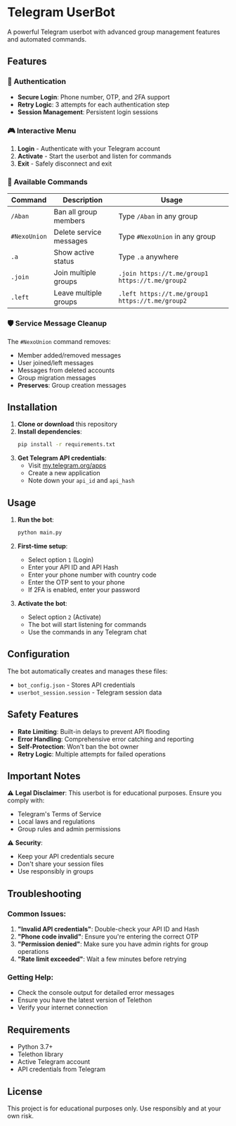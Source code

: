 # Telegram UserBot

A powerful Telegram userbot with advanced group management features and automated commands.

## Features

### 🔐 Authentication
- **Secure Login**: Phone number, OTP, and 2FA support
- **Retry Logic**: 3 attempts for each authentication step
- **Session Management**: Persistent login sessions

### 🎮 Interactive Menu
1. **Login** - Authenticate with your Telegram account
2. **Activate** - Start the userbot and listen for commands
3. **Exit** - Safely disconnect and exit

### 🤖 Available Commands

| Command | Description | Usage |
|---------|-------------|-------|
| `/Aban` | Ban all group members | Type `/Aban` in any group |
| `#NexoUnion` | Delete service messages | Type `#NexoUnion` in any group |
| `.a` | Show active status | Type `.a` anywhere |
| `.join` | Join multiple groups | `.join https://t.me/group1 https://t.me/group2` |
| `.left` | Leave multiple groups | `.left https://t.me/group1 https://t.me/group2` |

### 🛡️ Service Message Cleanup
The `#NexoUnion` command removes:
- Member added/removed messages
- User joined/left messages
- Messages from deleted accounts
- Group migration messages
- **Preserves**: Group creation messages

## Installation

1. **Clone or download** this repository
2. **Install dependencies**:
   ```bash
   pip install -r requirements.txt
   ```
3. **Get Telegram API credentials**:
   - Visit [my.telegram.org/apps](https://my.telegram.org/apps)
   - Create a new application
   - Note down your `api_id` and `api_hash`

## Usage

1. **Run the bot**:
   ```bash
   python main.py
   ```

2. **First-time setup**:
   - Select option `1` (Login)
   - Enter your API ID and API Hash
   - Enter your phone number with country code
   - Enter the OTP sent to your phone
   - If 2FA is enabled, enter your password

3. **Activate the bot**:
   - Select option `2` (Activate)
   - The bot will start listening for commands
   - Use the commands in any Telegram chat

## Configuration

The bot automatically creates and manages these files:
- `bot_config.json` - Stores API credentials
- `userbot_session.session` - Telegram session data

## Safety Features

- **Rate Limiting**: Built-in delays to prevent API flooding
- **Error Handling**: Comprehensive error catching and reporting
- **Self-Protection**: Won't ban the bot owner
- **Retry Logic**: Multiple attempts for failed operations

## Important Notes

⚠️ **Legal Disclaimer**: This userbot is for educational purposes. Ensure you comply with:
- Telegram's Terms of Service
- Local laws and regulations
- Group rules and admin permissions

⚠️ **Security**: 
- Keep your API credentials secure
- Don't share your session files
- Use responsibly in groups

## Troubleshooting

### Common Issues:
1. **"Invalid API credentials"**: Double-check your API ID and Hash
2. **"Phone code invalid"**: Ensure you're entering the correct OTP
3. **"Permission denied"**: Make sure you have admin rights for group operations
4. **"Rate limit exceeded"**: Wait a few minutes before retrying

### Getting Help:
- Check the console output for detailed error messages
- Ensure you have the latest version of Telethon
- Verify your internet connection

## Requirements

- Python 3.7+
- Telethon library
- Active Telegram account
- API credentials from Telegram

## License

This project is for educational purposes only. Use responsibly and at your own risk.
